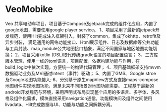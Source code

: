 # VeoMobike
Veo 共享电动车项目，项目基于Compose及jetpack完成的组件化应用，内置了google地图，需要使用google player service。
1、项目采用了最新的jetpack开发规范，使用Hilt完成注入框架引入，封装了common，集成了okhttp、retrofit及异步封装， 满足通用的网络功能接口、Html展示组件、日志及数据库等公共功能与工具封装、map_module公共地图接口抽象，满足不同国家与地区地图功能切换；
2、项目采用kotlin (DSL)取代传统gradle语言的项目配置语言；
3、三方库版本管理，使用一线的toml语言，项目配置，依据构建功能与作用，在build_logic中依次实现，方便统一的构建代码管理；
4、项目基础框架支持mvvm数据驱动业务及MVI通过Intent（事件）驱动；
5、内置了GMS、Google stroe 及Google地图功能接入;
6、分别基于原生mapView方式及直接maps-compose地图组件实现地图功能，满足未来不同场景对地图功能需要。
工程基于最新的android开发规范与环境，采用声明式布局实现整个应用的多语言、多字体、多风格及组件化需求，模块直接采用navigation通信，功能模块间及组件之间使用livadata、Hilt完成数据与UI、功能与功能之间解耦分离。
